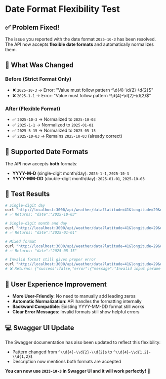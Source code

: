 # Date Format Flexibility Test

## ✅ **Problem Fixed!**

The issue you reported with the date format `2025-10-3` has been resolved. The API now accepts **flexible date formats** and automatically normalizes them.

## 🔧 **What Was Changed**

### Before (Strict Format Only)
- ❌ `2025-10-3` → Error: "Value must follow pattern ^\\d{4}-\\d{2}-\\d{2}$"
- ❌ `2025-1-1` → Error: "Value must follow pattern ^\\d{4}-\\d{2}-\\d{2}$"

### After (Flexible Format)
- ✅ `2025-10-3` → Normalized to `2025-10-03` 
- ✅ `2025-1-1` → Normalized to `2025-01-01`
- ✅ `2025-5-15` → Normalized to `2025-05-15`
- ✅ `2025-10-03` → Remains `2025-10-03` (already correct)

## 📝 **Supported Date Formats**

The API now accepts **both** formats:
- **YYYY-M-D** (single-digit month/day): `2025-1-1`, `2025-10-3`
- **YYYY-MM-DD** (double-digit month/day): `2025-01-01`, `2025-10-03`

## 🧪 **Test Results**

```bash
# Single-digit day
curl "http://localhost:3000/api/weather/data?latitude=41&longitude=29&date=2025-10-3&parameters=T2M"
# ✅ Returns: "date":"2025-10-03"

# Single-digit month and day  
curl "http://localhost:3000/api/weather/data?latitude=41&longitude=29&date=2025-1-1&parameters=T2M"
# ✅ Returns: "date":"2025-01-01"

# Mixed format
curl "http://localhost:3000/api/weather/data?latitude=41&longitude=29&date=2025-5-15&parameters=T2M"
# ✅ Returns: "date":"2025-05-15"

# Invalid format still gives proper error
curl "http://localhost:3000/api/weather/data?latitude=41&longitude=29&date=2025/10/3&parameters=T2M"
# ❌ Returns: {"success":false,"error":{"message":"Invalid input parameters"}}
```

## 🎯 **User Experience Improvement**

- **More User-Friendly**: No need to manually add leading zeros
- **Automatic Normalization**: API handles the formatting internally
- **Backward Compatible**: Existing YYYY-MM-DD format still works
- **Clear Error Messages**: Invalid formats still show helpful errors

## 💻 **Swagger UI Update**

The Swagger documentation has also been updated to reflect this flexibility:
- Pattern changed from `^\\d{4}-\\d{2}-\\d{2}$` to `^\\d{4}-\\d{1,2}-\\d{1,2}$`
- Description now mentions both formats are accepted

**You can now use `2025-10-3` in Swagger UI and it will work perfectly!** 🎉
